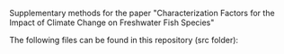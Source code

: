 Supplementary methods for the paper "Characterization Factors for the Impact of Climate Change on Freshwater Fish Species"

The following files can be found in this repository (src folder):
